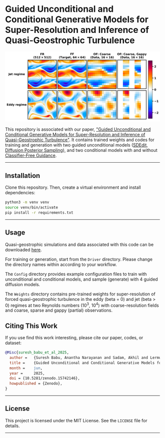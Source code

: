 # Guided Unconditional and Conditional Generative Models for Super-Resolution and Inference of Quasi-Geostrophic Turbulence

![alt text](img/test_cases.png)  

This repository is associated with our paper, ["Guided Unconditional and Conditional Generative Models for Super-Resolution and Inference of Quasi-Geostrophic Turbulence"](arxiv). It contains trained weights and codes for training and generation with two guided unconditional models ([SDEdit](https://arxiv.org/abs/2108.01073), [Diffusion Posterior Sampling](https://arxiv.org/abs/2209.14687)), and two conditional models with and without [Classifier-Free Guidance](https://arxiv.org/abs/2207.12598).  

---
## Installation

Clone this repository. Then, create a virtual environment and install dependencies:
   ```bash
   python3 -m venv venv
   source venv/bin/activate
   pip install -r requirements.txt
   ```
---
## Usage

Quasi-geostrophic simulations and data associated with this code can be downloaded [here](https://zenodo.org/records/15742146).

For training or generation, start from the `Driver` directory. Please change the directory names within according to your workflow. 

The `Config` directory provides example configuration files to train with unconditional and conditional models, and sample (generate) with 4 guided diffusion models.

The `Weights` directory contains pre-trained weights for super-resolution of forced quasi-geostrophic turbulence in the eddy (beta = 0) and jet (beta > 0) regimes at two Reynolds numbers (10<sup>3</sup>, 10<sup>4</sup>) with coarse-resolution fields and coarse, sparse and gappy (partial) observations.

## Citing This Work

If you use find this work interesting, please cite our paper, codes, or dataset:

```bibtex
@Misc{suresh_babu_et_al_2025,
  author =	 {Suresh Babu, Anantha Narayanan and Sadam, Akhil and Lermusiaux, Pierre F. J.},
  title =	 {Guided Unconditional and Conditional Generative Models for Super-Resolution and Inference of Quasi-Geostrophic Turbulence [{D}ataset]},
  month =	 jun,
  year =	 2025,
  doi = {10.5281/zenodo.15742146},
  howpublished = {Zenodo},
}
```
---

## License

This project is licensed under the MIT License. See the `LICENSE` file for details.

---
